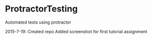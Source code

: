 # ProtractorTesting
Automated tests using protractor

2015-7-19:
Created repo
Added screenshot for first tutorial assignment
